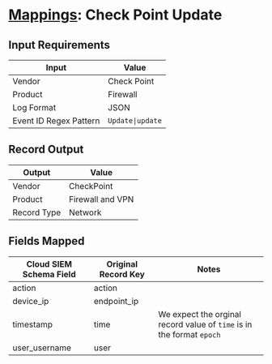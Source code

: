 # [Mappings](README.md): Check Point Update

## Input Requirements

|Input|Value|
|-----|-----|
|Vendor|Check Point|
|Product|Firewall|
|Log Format|JSON|
|Event ID Regex Pattern|`Update\|update`|

## Record Output

|Output|Value|
|------|-----|
|Vendor|CheckPoint|
|Product|Firewall and VPN|
|Record Type|Network|

## Fields Mapped

|Cloud SIEM Schema Field|Original Record Key|Notes|
|-----------------------|-------------------|-----|
|action|action||
|device_ip|endpoint_ip||
|timestamp|time|We expect the orginal record value of `time` is in the format `epoch`|
|user_username|user||

